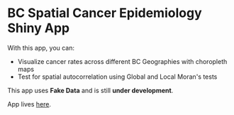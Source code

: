# BC Spatial Cancer Epidemiology Shiny App

With this app, you can:

* Visualize cancer rates across different BC Geographies with choropleth maps
* Test for spatial autocorrelation using Global and Local Moran's tests

This app uses **Fake Data** and is still **under development**. 

App lives [here](https://jdsimkin04.shinyapps.io/bc_spatial_canepi_app/).

